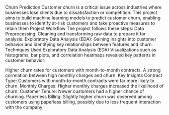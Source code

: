 Churn Prediction
Customer churn is a critical issue across industries where businesses lose clients due to dissatisfaction or competition. This project aims to build machine learning models to predict customer churn, enabling businesses to identify at-risk customers and take proactive measures to retain them
Project Workflow
The project follows these steps:
Data Preprocessing: Cleaning and transforming raw data to prepare it for analysis.
Exploratory Data Analysis (EDA): Gaining insights into customer behavior and identifying key relationships between features and churn.
Techniques Used
Exploratory Data Analysis (EDA)
Visualizations such as histograms, bar plots, and correlation heatmaps revealed key patterns in customer behavior:

Higher churn rates for customers with month-to-month contracts.
A strong correlation between high monthly charges and churn.
Key Insights
Contract Type: Customers with month-to-month contracts were far more likely to churn.
Monthly Charges: Higher monthly charges increased the likelihood of churn.
Customer Tenure: Newer customers had a higher chance of churning.
Paperless Billing: Slightly higher churn was observed among customers using paperless billing, possibly due to less frequent interaction with the company
